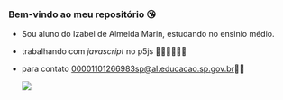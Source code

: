 ### Bem-vindo ao meu repositório 😘

- Sou aluno do Izabel de Almeida Marin, estudando no ensinio médio.
- trabalhando com *javascript* no p5js 👩‍💻👩‍💻👩‍💻
- para contato 00001101266983sp@al.educacao.sp.gov.br🤗🤗

  ![](https://media1.tenor.com/m/W2IE2CZeKggAAAAC/schools-out.gif)

